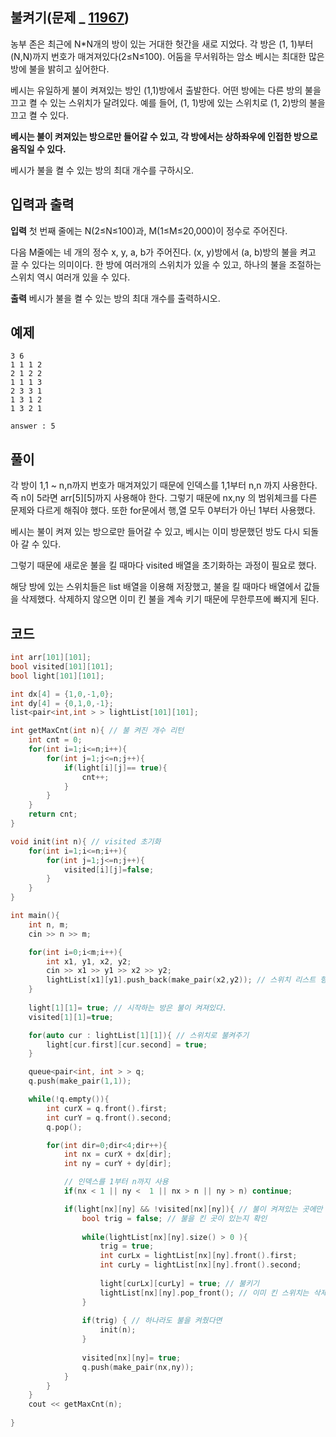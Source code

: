 

## 불켜기(문제 _ [11967](https://www.acmicpc.net/problem/11967))

농부 존은 최근에 N*N개의 방이 있는 거대한 헛간을 새로 지었다. 각 방은 (1, 1)부터 (N,N)까지 번호가 매겨져있다(2≤N≤100). 어둠을 무서워하는 암소 베시는 최대한 많은 방에 불을 밝히고 싶어한다.

베시는 유일하게 불이 켜져있는 방인 (1,1)방에서 출발한다. 어떤 방에는 다른 방의 불을 끄고 켤 수 있는 스위치가 달려있다. 예를 들어, (1, 1)방에 있는 스위치로 (1, 2)방의 불을 끄고 켤 수 있다. 

**베시는 불이 켜져있는 방으로만 들어갈 수 있고, 각 방에서는 상하좌우에 인접한 방으로 움직일 수 있다.**

베시가 불을 켤 수 있는 방의 최대 개수를 구하시오.


## 입력과 출력

**입력**
첫 번째 줄에는 N(2≤N≤100)과, M(1≤M≤20,000)이 정수로 주어진다.

다음 M줄에는 네 개의 정수 x, y, a, b가 주어진다. (x, y)방에서 (a, b)방의 불을 켜고 끌 수 있다는 의미이다. 한 방에 여러개의 스위치가 있을 수 있고, 하나의 불을 조절하는 스위치 역시 여러개 있을 수 있다. 

**출력**
베시가 불을 켤 수 있는 방의 최대 개수를 출력하시오.

## 예제

    3 6
    1 1 1 2
    2 1 2 2
    1 1 1 3
    2 3 3 1
    1 3 1 2
    1 3 2 1

    answer : 5

## 풀이
각 방이 1,1 ~ n,n까지 번호가 매겨져있기 때문에 인덱스를 1,1부터 n,n 까지 사용한다. 즉 n이 5라면 arr[5][5]까지 사용해야 한다. 그렇기 때문에 nx,ny 의 범위체크를 다른 문제와 다르게 해줘야 했다. 또한 for문에서 행,열 모두 0부터가 아닌 1부터 사용했다.

베시는 불이 켜져 있는 방으로만 들어갈 수 있고, 베시는 이미 방문했던 방도 다시 되돌아 갈 수 있다. 

그렇기 때문에 새로운 불을 킬 때마다 visited 배열을 초기화하는 과정이 필요로 했다. 

해당 방에 있는 스위치들은 list 배열을 이용해 저장했고, 불을 킬 때마다 배열에서 값들을 삭제했다. 삭제하지 않으면 이미 킨 불을 계속 키기 때문에 무한루프에 빠지게 된다.


## 코드

```cpp
int arr[101][101];
bool visited[101][101];
bool light[101][101];

int dx[4] = {1,0,-1,0};
int dy[4] = {0,1,0,-1};
list<pair<int,int > > lightList[101][101];

int getMaxCnt(int n){ // 불 켜진 개수 리턴
    int cnt = 0;
    for(int i=1;i<=n;i++){
        for(int j=1;j<=n;j++){
            if(light[i][j]== true){
                cnt++;
            }
        }
    }
    return cnt;
}

void init(int n){ // visited 초기화
    for(int i=1;i<=n;i++){
        for(int j=1;j<=n;j++){
            visited[i][j]=false;
        }
    }
}

int main(){
    int n, m;
    cin >> n >> m;

    for(int i=0;i<m;i++){
        int x1, y1, x2, y2;
        cin >> x1 >> y1 >> x2 >> y2;
        lightList[x1][y1].push_back(make_pair(x2,y2)); // 스위치 리스트 형태로 저장
    }
        
    light[1][1]= true; // 시작하는 방은 불이 켜져있다.
    visited[1][1]=true;

    for(auto cur : lightList[1][1]){ // 스위치로 불켜주기
        light[cur.first][cur.second] = true;
    }

    queue<pair<int, int > > q;
    q.push(make_pair(1,1));

    while(!q.empty()){
        int curX = q.front().first;
        int curY = q.front().second;
        q.pop();

        for(int dir=0;dir<4;dir++){
            int nx = curX + dx[dir];
            int ny = curY + dy[dir];

            // 인덱스를 1부터 n까지 사용
            if(nx < 1 || ny <  1 || nx > n || ny > n) continue;

            if(light[nx][ny] && !visited[nx][ny]){ // 불이 켜져있는 곳에만 접근 가능
                bool trig = false; // 불을 킨 곳이 있는지 확인
                
                while(lightList[nx][ny].size() > 0 ){
                    trig = true;
                    int curLx = lightList[nx][ny].front().first;
                    int curLy = lightList[nx][ny].front().second;
                    
                    light[curLx][curLy] = true; // 불키기
                    lightList[nx][ny].pop_front(); // 이미 킨 스위치는 삭제해주기
                }
                
                if(trig) { // 하나라도 불을 켜줬다면
                    init(n);
                }
                
                visited[nx][ny]= true;
                q.push(make_pair(nx,ny));
            }
        }
    }
    cout << getMaxCnt(n);
    
}
```